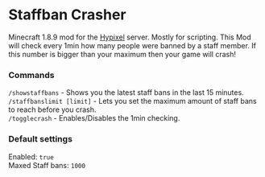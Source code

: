 # Staffban Crasher
Minecraft 1.8.9 mod for the [Hypixel](https://hypixel.net) server. Mostly for scripting.
This Mod will check every 1min how many people were banned by a staff member. If this number is bigger than your maximum then your game will crash!

### Commands
`/showstaffbans` - Shows you the latest staff bans in the last 15 minutes.
<br/>
`/staffbanslimit [limit]` - Lets you set the maximum amount of staff bans to reach before you crash.
<br/>
`/togglecrash` - Enables/Disables the 1min checking.


### Default settings
Enabled: `true`
<br/>
Maxed Staff bans: `1000`

